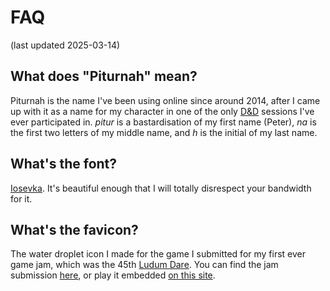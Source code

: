 # FAQ

(last updated 2025-03-14)

## What does "Piturnah" mean?

Piturnah is the name I've been using online since around 2014, after I came up with it as a name for my character in one of the only [D&D](https://en.wikipedia.org/wiki/Dungeons_%26_Dragons) sessions I've ever participated in. *pitur* is a bastardisation of my first name (Peter), *na* is the first two letters of my middle name, and *h* is the initial of my last name.

## What's the font?

[Iosevka](https://typeof.net/Iosevka/). It's beautiful enough that I will totally disrespect your bandwidth for it.

## What's the favicon?

The water droplet icon I made for the game I submitted for my first ever game jam, which was the 45th [Ludum Dare](https://en.wikipedia.org/wiki/Ludum_Dare). You can find the jam submission [here](https://ldjam.com/events/ludum-dare/45/start-with-rain), or play it embedded [on this site](/start-with-rain/).

